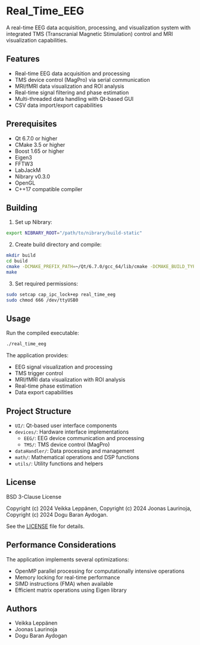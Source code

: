 # Real_Time_EEG

A real-time EEG data acquisition, processing, and visualization system with integrated TMS (Transcranial Magnetic Stimulation) control and MRI visualization capabilities.

## Features

- Real-time EEG data acquisition and processing
- TMS device control (MagPro) via serial communication
- MRI/fMRI data visualization and ROI analysis
- Real-time signal filtering and phase estimation
- Multi-threaded data handling with Qt-based GUI
- CSV data import/export capabilities

## Prerequisites

- Qt 6.7.0 or higher
- CMake 3.5 or higher
- Boost 1.65 or higher
- Eigen3
- FFTW3
- LabJackM
- Nibrary v0.3.0
- OpenGL
- C++17 compatible compiler

## Building

1. Set up Nibrary:
```bash
export NIBRARY_ROOT="/path/to/nibrary/build-static"
```

2. Create build directory and compile:
```bash
mkdir build
cd build
cmake -DCMAKE_PREFIX_PATH=~/Qt/6.7.0/gcc_64/lib/cmake -DCMAKE_BUILD_TYPE=Release ..
make
```

3. Set required permissions:
```bash
sudo setcap cap_ipc_lock+ep real_time_eeg
sudo chmod 666 /dev/ttyUSB0
```

## Usage

Run the compiled executable:
```bash
./real_time_eeg
```

The application provides:
- EEG signal visualization and processing
- TMS trigger control
- MRI/fMRI data visualization with ROI analysis
- Real-time phase estimation
- Data export capabilities

## Project Structure

- `UI/`: Qt-based user interface components
- `devices/`: Hardware interface implementations
  - `EEG/`: EEG device communication and processing
  - `TMS/`: TMS device control (MagPro)
- `dataHandler/`: Data processing and management
- `math/`: Mathematical operations and DSP functions
- `utils/`: Utility functions and helpers

## License

BSD 3-Clause License

Copyright (c) 2024 Veikka Leppänen, Copyright (c) 2024 Joonas Laurinoja, Copyright (c) 2024 Dogu Baran Aydogan.

See the [LICENSE](LICENSE.md) file for details.

## Performance Considerations

The application implements several optimizations:
- OpenMP parallel processing for computationally intensive operations
- Memory locking for real-time performance
- SIMD instructions (FMA) when available
- Efficient matrix operations using Eigen library

## Authors

- Veikka Leppänen
- Joonas Laurinoja
- Dogu Baran Aydogan